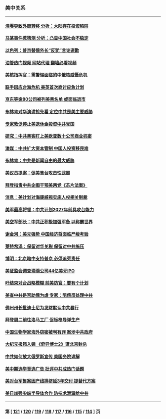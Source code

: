 ### 美中关系
---
#### [清零导致外商转移 分析：大陆存在投资陷阱](../../pages/nf1412576/n13728263.md?05061645) 
#### [马某事件惹猜测 分析：凸显中国社会不稳定](../../pages/nf1412576/n13728190.md?05061645) 
#### [以色列：普京替俄外长“反犹”言论道歉](../../pages/nf1412576/n13728059.md?05061645) 
#### [油管热门视频 网站代理 翻墙必看视频](http://209.222.30.114:81/youtube.html?05061645)
#### [美核指挥官：需警惕面临的中俄核威慑危机](../../pages/nf1412576/n13727989.md?05061645) 
#### [联手因应台海危机 美英首次商讨应急计划](../../pages/nf1412576/n13727635.md?05061645) 
#### [京东等逾80公司被列美黑名单 或面临退市](../../pages/nf1412576/n13727449.md?05061645) 
#### [布林肯对华演讲抢先看 定位中共是美主要威胁](../../pages/nf1412576/n13727292.md?05061645) 
#### [专家敦促停止美退休金投资中共党国](../../pages/nf1412576/n13727289.md?05061645) 
#### [研究：中共黑客盯上美欧亚数十公司商业机密](../../pages/nf1412576/n13727250.md?05061645) 
#### [澳媒：中共扩大资本管制 中国人投资移民难](../../pages/nf1412576/n13727233.md?05061645) 
#### [布林肯：中共是新闻自由的最大威胁](../../pages/nf1412576/n13727223.md?05061645) 
#### [美议员提案：促美售台攻击性武器](../../pages/nf1412576/n13726992.md?05061645) 
#### [拜登指责中共企图干预美两党《芯片法案》](../../pages/nf1412576/n13727200.md?05061645) 
#### [消息：美计划对海康威视实施人权相关制裁](../../pages/nf1412576/n13727090.md?05061645) 
#### [美军最高将领：中共计划2027年前具攻台能力](../../pages/nf1412576/n13726790.md?05061645) 
#### [美空军部长：中共正积极加强军备 以称霸世界](../../pages/nf1412576/n13726877.md?05061645) 
#### [谢金河：美元强势 中国经济将面临严峻考验](../../pages/nf1412576/n13726667.md?05061645) 
#### [莱特希泽：保留对华关税 保留对中共施压](../../pages/nf1412576/n13726477.md?05061645) 
#### [博明：北京暗中支持普京 必须追究责任](../../pages/nf1412576/n13726270.md?05061645) 
#### [美证监会调查滴滴公司44亿美元IPO](../../pages/nf1412576/n13726424.md?05061645) 
#### [吁结束对台战略模糊 前美防官：要有个计划](../../pages/nf1412576/n13726430.md?05061645) 
#### [美查中共是否助俄为虐 专家：阻俄须处理中共](../../pages/nf1412576/n13726267.md?05061645) 
#### [佛州州长批迪士尼为发财默认中共暴行](../../pages/nf1412576/n13726276.md?05061645) 
#### [拜登周二前往洛马工厂 促标枪导弹生产](../../pages/nf1412576/n13726182.md?05061645) 
#### [中国生物学家海外窃密被判有罪 案涉中共政府](../../pages/nf1412576/n13726188.md?05061645) 
#### [大纪元报箱入镜 《奇异博士2》遭北京封杀](../../pages/nf1412576/n13725845.md?05061645) 
#### [中共如何放大俄罗斯宣传 美国务院详解](../../pages/nf1412576/n13725728.md?05061645) 
#### [美中期选举竞选广告 批评中共成热门话题](../../pages/nf1412576/n13725722.md?05061645) 
#### [美对台军售案因产线排挤延3年交付 提替代方案](../../pages/nf1412576/n13725597.md?05061645) 
#### [美日加强尖端半导体合作 防技术泄漏给中共](../../pages/nf1412576/n13725683.md?05061645) 

---
#### 第 [ [121](./121.md?05061645) / [120](./120.md?05061645) / [119](./119.md?05061645) / [118](./118.md?05061645) / [117](./117.md?05061645) / [116](./116.md?05061645) / [115](./115.md?05061645) / [114](./114.md?05061645) ] 页
